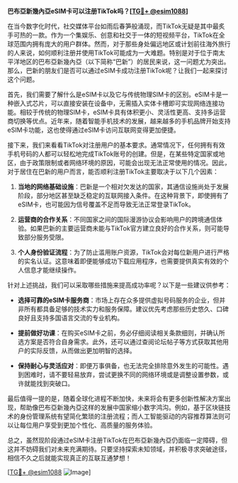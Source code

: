 **巴布亞新幾內亞eSIM卡可以注册TikTok吗？[[TG💪+ @esim1088](https://t.me/s/esim1088)]**

在当今数字化时代，社交媒体平台如雨后春笋般涌现，而TikTok无疑是其中最炙手可热的一款。作为一个集娱乐、创意和社交于一体的短视频平台，TikTok在全球范围内拥有庞大的用户群体。然而，对于那些身处偏远地区或计划前往海外旅行的人来说，如何顺利注册并使用TikTok可能成为一大难题。特别是对于位于南太平洋地区的巴布亞新幾內亞（以下简称“巴新”）的居民来说，这一问题尤为突出。那么，巴新的朋友们是否可以通过eSIM卡成功注册TikTok呢？让我们一起来探讨这个问题。

首先，我们需要了解什么是eSIM卡以及它与传统物理SIM卡的区别。eSIM卡是一种嵌入式芯片，可以直接安装在设备中，无需插入实体卡槽即可实现网络连接功能。相较于传统的物理SIM卡，eSIM卡具有体积更小、灵活性更高、支持多运营商切换等优点。近年来，随着智能手机技术的发展，越来越多的手机品牌开始支持eSIM卡功能，这也使得通过eSIM卡访问互联网变得更加便捷。

接下来，我们来看看TikTok对注册用户的基本要求。通常情况下，任何拥有有效手机号码的人都可以轻松地完成TikTok账号的创建。但是，在某些特定国家或地区，由于政策限制或者网络环境的原因，可能会出现无法正常使用的情况。因此，对于居住在巴新的用户而言，能否顺利注册TikTok主要取决于以下几个因素：

1. **当地的网络基础设施**：巴新是一个相对欠发达的国家，其通信设施尚处于发展阶段，部分地区甚至缺乏稳定的互联网接入条件。在这种背景下，即使拥有了eSIM卡，也可能因为信号覆盖不足而导致无法正常登录TikTok。

2. **运营商的合作关系**：不同国家之间的国际漫游协议会影响用户的跨境通信体验。如果巴新的主要运营商未能与TikTok官方建立良好的合作关系，则可能导致部分服务受限。

3. **个人身份验证流程**：为了防止滥用账户资源，TikTok会对每位新用户进行严格的实名认证。这意味着即便能够成功下载应用程序，也需要提供真实有效的个人信息才能继续操作。

针对上述挑战，我们可以采取哪些措施来提高成功率呢？以下是一些建议供参考：

- **选择可靠的eSIM卡服务商**：市场上存在众多提供虚拟号码服务的企业，但并非所有都具备足够的技术实力和服务保障。建议优先考虑那些历史悠久、口碑良好且支持多国语言交流的专业机构。
  
- **提前做好功课**：在购买eSIM卡之前，务必仔细阅读相关条款细则，并确认所选方案是否符合自身需求。此外，还可以通过查阅论坛帖子等方式获取其他用户的实际反馈，从而做出更加明智的选择。

- **保持耐心与灵活应对**：即便万事俱备，也无法完全排除意外发生的可能性。遇到困难时，请不要轻易放弃，尝试更换不同的网络环境或是调整设置参数，或许就能找到突破口。

最后值得一提的是，随着全球化进程不断加快，未来将会有更多创新性解决方案出现，帮助像巴布亞新幾內亞这样的发展中国家缩小数字鸿沟。例如，基于区块链技术的身份管理系统有望简化繁琐的注册流程；而人工智能驱动的内容推荐算法则可以让每位用户享受到更加个性化、高质量的服务体验。

总之，虽然现阶段通过eSIM卡注册TikTok在巴布亞新幾內亞仍面临一定障碍，但这并不妨碍我们对未来充满期待。只要坚持探索未知领域，并积极寻求突破途径，相信不久之后就能实现真正的互联互通梦想！

[[TG💪+ @esim1088](https://t.me/s/esim1088) ![Image](https://i.postimg.cc/4NQfJmqS/Snipaste-2025-05-13-00-14-12.png)]
